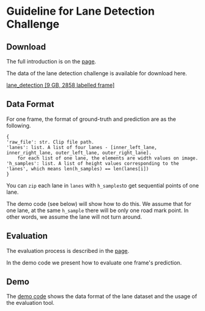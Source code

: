 # Guideline for Lane Detection Challenge

## Download
The full introduction is on the [page](http://benchmark.tusimple.ai/#/challenge/lane/readme).

The data of the lane detection challenge is available for download here.

[lane_detection [9 GB, 2858 labelled frame]](https://s3-us-west-2.amazonaws.com/benchmark.tusimple.ai/lane_detection.zip)

## Data Format
For one frame, the format of ground-truth and prediction are as the following.
```
{
'raw_file': str. Clip file path.
'lanes': list. A list of four lanes - [inner_left_lane, inner_right_lane, outer_left_lane, outer_right_lane].
	for each list of one lane, the elements are width values on image.
'h_samples': list. A list of height values corresponding to the 'lanes', which means len(h_samples) == len(lanes[i])
}
```
You can `zip`  each lane in `lanes` with `h_samples`to get sequential points of one lane.

The demo code (see below) will show how to do this.
We assume that for one lane, at the same `h_sample` there will be only one road mark point. In other words, we assume
the lane will not turn around.


## Evaluation
The evaluation process is described in the [page](http://benchmark.tusimple.ai/#/challenge/lane/readme).

In the demo code we present how to evaluate one frame's prediction.

## Demo
The [demo code](https://github.com/TuSimple/tusimple-benchmark/blob/master/example/lane_demo.ipynb) shows the data
format of the lane dataset and the usage of the evaluation tool.
